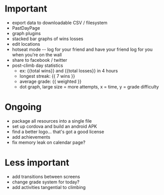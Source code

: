 # Important
- export data to downloadable CSV / filesystem
- PastDayPage
- graph plugins
- stacked bar graphs of wins losses
- edit locations
- hotseat mode -- log for your friend and have your friend log for you when you're on the wall
- share to facebook / twitter
- post-climb day statistics
    - ex: {{total wins}} and {{total losses}} in 4 hours
    - longest streak: {{ 7 wins }}
    - average grade: {{ weighted }}
    - dot graph, large size = more attempts, x = time, y = grade difficulty

# Ongoing
- package all resources into a single file
- set up cordova and build an android APK
- find a better logo... that's got a good license
- add achievements
- fix memory leak on calendar page?

# Less important
- add transitions between screens
- change grade system for today?
- add activities tangential to climbing
